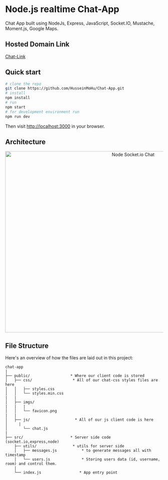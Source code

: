 # Node.js realtime Chat-App
Chat App built using NodeJs, Express, JavaScript, Socket.IO, Mustache, Moment.js, Google Maps.

## Hosted Domain Link

[Chat-Link](https://hussein-chat-app.herokuapp.com/)

## Quick start

```bash
# clone the repo
git clone https://github.com/HusseinMoHu/Chat-App.git 
# install 
npm install
# run
npm start
# for development environment run
npm run dev
```

Then visit [http://localhost:3000](http://localhost:3000) in your browser.

## Architecture

<p align="center">
  <img src="https://github.com/start-angular/angular2-node-socket-io-chat-app/blob/master/public/Sequence-Diagram.png" alt="Node Socket.io Chat" width="800" height="577"/>
</p>

## File Structure

Here's an overview of how the files are laid out in this project:

```
chat-app
|
├── public/                  * Where our client code is stored
│   ├── css/                  * All of our chat-css styles files are here
│   │   ├── styles.css      	        
│   │   └── styles.min.css      		  
|   |   
│   ├── imgs/                        
|   |	|
│   │   └── favicon.png 					    
|   |   
│   ├── js/                    * All of our js client code is here
│     |
│       └── chat.js 		      	      
|    
├── src/                     * Server side code (socket.io,express,node)
    ├── utils/                * utils for server side
    │   ├── messages.js     	  * to generate messages all with timestamp
    │   └── users.js      		  * Storing users data (id, username, room) and control them.
    |
    └── index.js		         * App entry point
```

